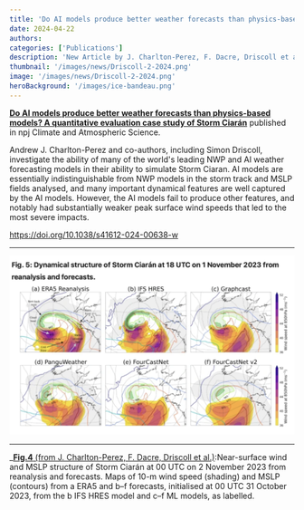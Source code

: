 ```yaml
---
title: 'Do AI models produce better weather forecasts than physics-based models? A quantitative evaluation case study of Storm Ciarán'
date: 2024-04-22
authors:
categories: ['Publications']
description: 'New Article by J. Charlton-Perez, F. Dacre, Driscoll et al.'
thumbnail: '/images/news/Driscoll-2-2024.png'
image: '/images/news/Driscoll-2-2024.png'
heroBackground: '/images/ice-bandeau.png'
---
```


[**Do AI models produce better weather forecasts than physics-based models? A quantitative evaluation case study of Storm Ciarán**](https://doi.org/10.1038/s41612-024-00638-w) published in npj Climate and Atmospheric Science. 

Andrew J. Charlton-Perez and co-authors, including Simon Driscoll, investigate the ability of many of the world's leading NWP and AI weather forecasting models in their ability to simulate Storm Ciaran. AI models are essentially indistinguishable from NWP models in the storm track and MSLP fields analysed, and many important dynamical features are well captured by the AI models. However, the AI models fail to produce other features, and notably had substantially weaker peak surface wind speeds that led to the most severe impacts. 

https://doi.org/10.1038/s41612-024-00638-w

---

![[Driscoll](https://doi.org/10.1038/s41612-024-00638-w)](/images/news/Driscoll-2-2024.png)

---
_[**Fig.4** (from J. Charlton-Perez, F. Dacre, Driscoll et al.)]([https://doi.org/10.1038/s41612-024-00638-w]):Near-surface wind and MSLP structure of Storm Ciarán at 00 UTC on 2 November 2023 from reanalysis and forecasts.
Maps of 10-m wind speed (shading) and MSLP (contours) from a ERA5 and b–f forecasts, initialised at 00 UTC 31 October 2023, from the b IFS HRES model and c–f ML models, as labelled.
